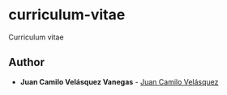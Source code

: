 # curriculum-vitae

Curriculum vitae

## Author

* **Juan Camilo Velásquez Vanegas** - [Juan Camilo Velásquez](https://github.com/pillowslept)